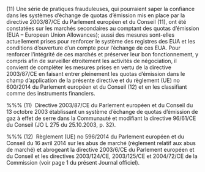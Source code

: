 (11) Une série de pratiques frauduleuses, qui pourraient saper la confiance dans les systèmes d’échange de quotas d’émission mis en place par la directive 2003/87/CE du Parlement européen et du Conseil (11), ont été constatées sur les marchés secondaires au comptant des quotas d’émission (EUA – European Union Allowances); aussi des mesures sont-elles actuellement prises pour renforcer le système des registres des EUA et les conditions d’ouverture d’un compte pour l’échange de ces EUA. Pour renforcer l’intégrité de ces marchés et préserver leur bon fonctionnement, y compris afin de surveiller étroitement les activités de négociation, il convient de compléter les mesures prises en vertu de la directive 2003/87/CE en faisant entrer pleinement les quotas d’émission dans le champ d’application de la présente directive et du règlement (UE) no 600/2014 du Parlement européen et du Conseil (12) et en les classifiant comme des instruments financiers.

%%% (11)  Directive 2003/87/CE du Parlement européen et du Conseil du 13 octobre 2003 établissant un système d’échange de quotas d’émission de gaz à effet de serre dans la Communauté et modifiant la directive 96/61/CE du Conseil (JO L 275 du 25.10.2003, p. 32).

%%% (12)  Règlement (UE) no 596/2014 du Parlement européen et du Conseil du 16 avril 2014 sur les abus de marché (règlement relatif aux abus de marché) et abrogeant la directive 2003/6/CE du Parlement européen et du Conseil et les directives 2003/124/CE, 2003/125/CE et 2004/72/CE de la Commission (voir page 1 du présent Journal officiel).